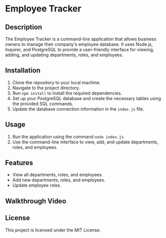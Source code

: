 # Employee Tracker

## Description
The Employee Tracker is a command-line application that allows business owners to manage their company's employee database. It uses Node.js, Inquirer, and PostgreSQL to provide a user-friendly interface for viewing, adding, and updating departments, roles, and employees.

## Installation
1. Clone the repository to your local machine.
2. Navigate to the project directory.
3. Run `npm install` to install the required dependencies.
4. Set up your PostgreSQL database and create the necessary tables using the provided SQL commands.
5. Update the database connection information in the `index.js` file.

## Usage
1. Run the application using the command `node index.js`.
2. Use the command-line interface to view, add, and update departments, roles, and employees.

## Features
- View all departments, roles, and employees.
- Add new departments, roles, and employees.
- Update employee roles.

## Walkthrough Video


## License
This project is licensed under the MIT License.
